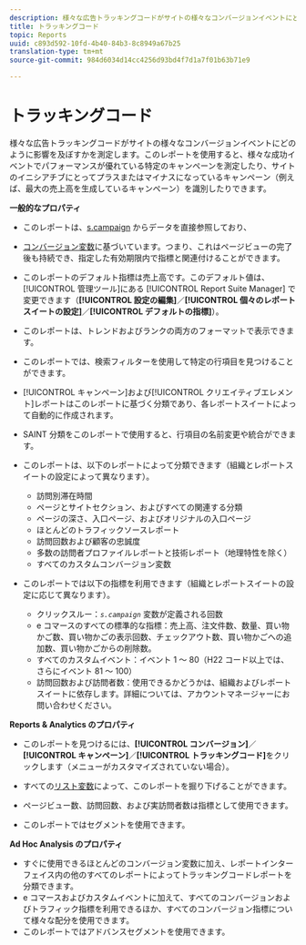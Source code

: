 ```yaml
---
description: 様々な広告トラッキングコードがサイトの様々なコンバージョンイベントにどのように影響を及ぼすかを測定します。このレポートを使用すると、様々な成功イベントでパフォーマンスが優れている特定のキャンペーンを測定したり、サイトのイニシアチブにとってプラスまたはマイナスになっているキャンペーン（例えば、最大の売上高を生成しているキャンペーン）を識別したりできます。
title: トラッキングコード
topic: Reports
uuid: c893d592-10fd-4b40-84b3-8c8949a67b25
translation-type: tm+mt
source-git-commit: 984d6034d14cc4256d93bd4f7d1a7f01b63b71e9

---
```



# トラッキングコード

様々な広告トラッキングコードがサイトの様々なコンバージョンイベントにどのように影響を及ぼすかを測定します。このレポートを使用すると、様々な成功イベントでパフォーマンスが優れている特定のキャンペーンを測定したり、サイトのイニシアチブにとってプラスまたはマイナスになっているキャンペーン（例えば、最大の売上高を生成しているキャンペーン）を識別したりできます。

**一般的なプロパティ**

* このレポートは、[s.campaign](/help/implement/vars/page-vars/campaign.md) からデータを直接参照しており、
* [コンバージョン変数](/help/admin/admin/conversion-var-admin/conversion-var-admin.md)に基づいています。つまり、これはページビューの完了後も持続でき、指定した有効期限内で指標と関連付けることができます。
* このレポートのデフォルト指標は売上高です。このデフォルト値は、[!UICONTROL 管理ツール]にある [!UICONTROL Report Suite Manager] で変更できます（**[!UICONTROL 設定の編集]**／**[!UICONTROL 個々のレポートスイートの設定]**／**[!UICONTROL デフォルトの指標]**）。

* このレポートは、トレンドおよびランクの両方のフォーマットで表示できます。
* このレポートでは、検索フィルターを使用して特定の行項目を見つけることができます。
* [!UICONTROL キャンペーン]および[!UICONTROL クリエイティブエレメント]レポートはこのレポートに基づく分類であり、各レポートスイートによって自動的に作成されます。

* SAINT 分類をこのレポートで使用すると、行項目の名前変更や統合ができます。
* このレポートは、以下のレポートによって分類できます（組織とレポートスイートの設定によって異なります）。

   * 訪問別滞在時間
   * ページとサイトセクション、およびすべての関連する分類
   * ページの深さ、入口ページ、およびオリジナルの入口ページ
   * ほとんどのトラフィックソースレポート
   * 訪問回数および顧客の忠誠度
   * 多数の訪問者プロファイルレポートと技術レポート（地理特性を除く）
   * すべてのカスタムコンバージョン変数

* このレポートでは以下の指標を利用できます（組織とレポートスイートの設定に応じて異なります）。

   * クリックスルー：*`s.campaign`* 変数が定義される回数
   * e コマースのすべての標準的な指標：売上高、注文件数、数量、買い物かご数、買い物かごの表示回数、チェックアウト数、買い物かごへの追加数、買い物かごからの削除数。
   * すべてのカスタムイベント：イベント 1 ～ 80（H22 コード以上では、さらにイベント 81 ～ 100）
   * 訪問回数および訪問者数：使用できるかどうかは、組織およびレポートスイートに依存します。詳細については、アカウントマネージャーにお問い合わせください。

**Reports &amp; Analytics のプロパティ**

* このレポートを見つけるには、**[!UICONTROL コンバージョン]**／**[!UICONTROL キャンペーン]**／**[!UICONTROL トラッキングコード]**&#x200B;をクリックします（メニューがカスタマイズされていない場合）。

* すべての[リスト変数](https://marketing.adobe.com/resources/help/en_US/sc/implement/list_var.html)によって、このレポートを掘り下げることができます。
* ページビュー数、訪問回数、および実訪問者数は指標として使用できます。
* このレポートではセグメントを使用できます。

**Ad Hoc Analysis のプロパティ**

* すぐに使用できるほとんどのコンバージョン変数に加え、レポートインターフェイス内の他のすべてのレポートによってトラッキングコードレポートを分類できます。
* e コマースおよびカスタムイベントに加えて、すべてのコンバージョンおよびトラフィック指標を利用できるほか、すべてのコンバージョン指標について様々な配分を使用できます。
* このレポートではアドバンスセグメントを使用できます。

